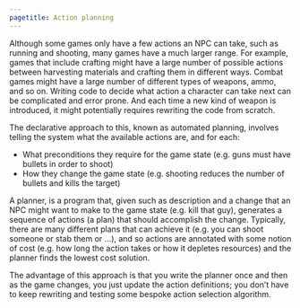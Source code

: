```yaml
---
pagetitle: Action planning
---
```

Although some games only have a few actions an NPC can take, such as running and shooting, many games have a much larger range.  For example, games that include crafting might have a large number of possible actions between harvesting materials and crafting them in different ways.  Combat games might have a large number of different types of weapons, ammo, and so on.  Writing code to decide what action a character can take next can be complicated and error prone.  And each time a new kind of weapon is introduced, it might potentially requires rewriting the code from scratch.

The declarative approach to this, known as automated planning, involves telling the system what the available actions are, and for each:

- What preconditions they require for the game state (e.g. guns must have bullets in order to shoot)
- How they change the game state (e.g. shooting reduces the number of bullets and kills the target)

A planner, is a program that, given such as description and a change that an NPC might want to make to the game state (e.g. kill that guy), generates a sequence of actions (a plan) that should accomplish the change.  Typically, there are many different plans that can achieve it (e.g. you can shoot someone or stab them or …), and so actions are annotated with some notion of cost (e.g. how long the action takes or how it depletes resources) and the planner finds the lowest cost solution.

The advantage of this approach is that you write the planner once and then as the game changes, you just update the action definitions; you don’t have to keep rewriting and testing some bespoke action selection algorithm.
